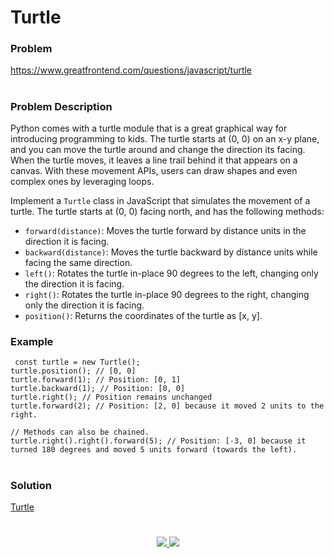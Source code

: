 # Turtle

### Problem

https://www.greatfrontend.com/questions/javascript/turtle

#

### Problem Description

Python comes with a turtle module that is a great graphical way for introducing programming to kids. The turtle starts at (0, 0) on an x-y plane, and you can move the turtle around and change the direction its facing. When the turtle moves, it leaves a line trail behind it that appears on a canvas. With these movement APIs, users can draw shapes and even complex ones by leveraging loops.

Implement a `Turtle` class in JavaScript that simulates the movement of a turtle. The turtle starts at (0, 0) facing north, and has the following methods:

- `forward(distance)`: Moves the turtle forward by distance units in the direction it is facing.
- `backward(distance)`: Moves the turtle backward by distance units while facing the same direction.
- `left()`: Rotates the turtle in-place 90 degrees to the left, changing only the direction it is facing.
- `right()`: Rotates the turtle in-place 90 degrees to the right, changing only the direction it is facing.
- `position()`: Returns the coordinates of the turtle as [x, y].

### Example

```
 const turtle = new Turtle();
turtle.position(); // [0, 0]
turtle.forward(1); // Position: [0, 1]
turtle.backward(1); // Position: [0, 0]
turtle.right(); // Position remains unchanged
turtle.forward(2); // Position: [2, 0] because it moved 2 units to the right.

// Methods can also be chained.
turtle.right().right().forward(5); // Position: [-3, 0] because it turned 180 degrees and moved 5 units forward (towards the left).

```

#

### Solution

[Turtle](./turtle.js)

#

<p align="center">
	<a href="https://github.com/ghoshsuman845" alt="Github" title="github">
       <img src="https://img.shields.io/badge/Followe_Me_For_More_Useful_Repos-15k?style=for-the-badge&color=2088FF&logo=github&logoColor=fff"/>
    </a>
    <a href="https://github.com/ghoshsuman845/ghoshsuman845" alt="Github Stars" title="Star Mark Repo">
        <img src="https://img.shields.io/badge/Shower_stars_if_you_like_my_repos-15k?style=for-the-badge&color=ffd000&logo=apachespark&logoColor=black"/>
    </a>
</p>
